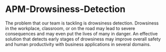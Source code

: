 # APM-Drowsiness-Detection

The problem that our team is tackling is drowsiness detection. Drowsiness in the workplace, classroom, or on the road may lead to severe consequences and may even put the lives of many in danger. An effective solution that detects early stages of drowsiness may improve overall safety and human productivity with business applications in several domains. 
